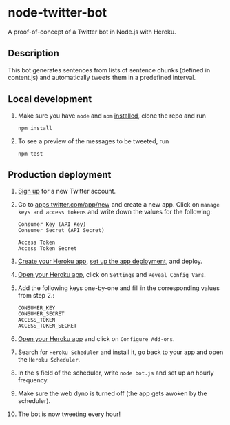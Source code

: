 # node-twitter-bot
A proof-of-concept of a Twitter bot in Node.js with Heroku.
## Description
This bot generates sentences from lists of sentence chunks (defined in content.js) and automatically tweets them in a predefined interval.
## Local development
1. Make sure you have `node` and `npm` [installed](https://gist.github.com/mrozilla/12318abcf32c9ca359ca39b48c5d560c), clone the repo and run 
  
    ```
    npm install
    ```
  
2. To see a preview of the messages to be tweeted, run
  
    ```
    npm test
    ```

## Production deployment  
1. [Sign up](https://twitter.com/signup) for a new Twitter account.
2. Go to [apps.twitter.com/app/new](apps.twitter.com/app/new) and create a new app. Click on `manage keys and access tokens` and write down the values for the following:
  
    ```
    Consumer Key (API Key)
    Consumer Secret (API Secret)

    Access Token
    Access Token Secret
    ```

3. [Create your Heroku app](https://devcenter.heroku.com/articles/creating-apps), [set up the app deployment](https://devcenter.heroku.com/categories/deployment), and deploy.
4. [Open your Heroku app](https://dashboard.heroku.com/apps/), click on `Settings` and `Reveal Config Vars`.
5. Add the following keys one-by-one and fill in the corresponding values from step 2.:
    
    ```
    CONSUMER_KEY
    CONSUMER_SECRET
    ACCESS_TOKEN
    ACCESS_TOKEN_SECRET
    ```

6. [Open your Heroku app](https://dashboard.heroku.com/apps/) and click on `Configure Add-ons`.
7. Search for `Heroku Scheduler` and install it, go back to your app and open the `Heroku Scheduler`.
8. In the `$` field of the scheduler, write `node bot.js` and set up an hourly frequency.
9. Make sure the web dyno is turned off (the app gets awoken by the scheduler).
10. The bot is now tweeting every hour!


